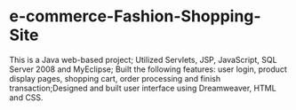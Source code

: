 # e-commerce-Fashion-Shopping-Site
This is a Java web-based project; Utilized Servlets, JSP, JavaScript, SQL Server 2008 and MyEclipse; Built the following features: user login, product display pages, shopping cart, order processing and finish transaction;Designed and built user interface using Dreamweaver, HTML and CSS.
